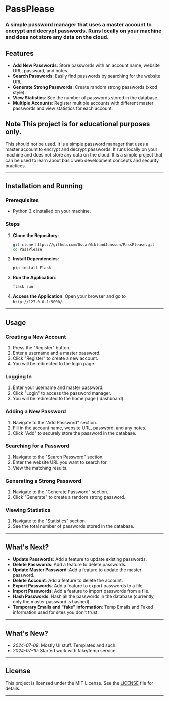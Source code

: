 # PassPlease

### A simple password manager that uses a master account to encrypt and decrypt passwords. Runs locally on your machine and does not store any data on the cloud.

## Features
- **Add New Passwords**: Store passwords with an account name, website URL, password, and notes.
- **Search Passwords**: Easily find passwords by searching for the website URL.
- **Generate Strong Passwords**: Create random strong passwords (xkcd style).
- **View Statistics**: See the number of passwords stored in the database.
- **Multiple Accounts**: Register multiple accounts with different master passwords and view statistics for each account.

## Note This project is for educational purposes only.
This should not be used. 
It is a simple password manager that uses a master account to encrypt and decrypt passwords. It runs locally on your machine and does not store any data on the cloud. It is a simple project that can be used to learn about basic web development concepts and security practices.

---

## Installation and Running

### Prerequisites
- Python 3.x installed on your machine.

### Steps
1. **Clone the Repository**:
    ```bash
    git clone https://github.com/OscarWiklundJonsson/PassPlease.git
    cd PassPlease
    ```

2. **Install Dependencies**:
    ```bash
    pip install Flask
    ```

3. **Run the Application**:
    ```bash
    flask run
    ```

4. **Access the Application**:
    Open your browser and go to `http://127.0.0.1:5000/`.

---

## Usage

### Creating a New Account
1. Press the "Register" button.
2. Enter a username and a master password.
3. Click "Register" to create a new account.
4. You will be redirected to the login page.

### Logging In
1. Enter your username and master password.
2. Click "Login" to access the password manager.
3. You will be redirected to the home page ( dashboard).

### Adding a New Password
1. Navigate to the "Add Password" section.
2. Fill in the account name, website URL, password, and any notes.
3. Click "Add" to securely store the password in the database.

### Searching for a Password
1. Navigate to the "Search Password" section.
2. Enter the website URL you want to search for.
3. View the matching results.

### Generating a Strong Password
1. Navigate to the "Generate Password" section.
2. Click "Generate" to create a random strong password.

### Viewing Statistics
1. Navigate to the "Statistics" section.
2. See the total number of passwords stored in the database.

---

## What's Next?

- **Update Passwords**: Add a feature to update existing passwords.
- **Delete Passwords**: Add a feature to delete passwords.
- **Update Master Password**: Add a feature to update the master password.
- **Delete Account**: Add a feature to delete the account.
- **Export Passwords**: Add a feature to export passwords to a file.
- **Import Passwords**: Add a feature to import passwords from a file.
- **Hash Passwords**: Hash all the passwords in the database (currently, only the master password is hashed).
- **Temporary Emails and "fake" information**: Temp Emails and Faked information used for sites you don't trust.

---
## What's New?
- *2024-07-09*: Mostly UI stuff. Templates and such.
- *2024-07-10*: Started work with fake/temp service. 

---
## License
This project is licensed under the MIT License. See the [LICENSE](LICENSE) file for details.

---
